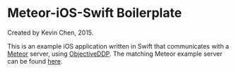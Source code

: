 # Meteor-iOS-Swift Boilerplate

Created by Kevin Chen, 2015.

This is an example iOS application written in Swift that communicates with a [Meteor](http://meteor.com/) server, using [ObjectiveDDP](https://github.com/boundsj/ObjectiveDDP). The matching Meteor example server can be found [here](http://google.com).
